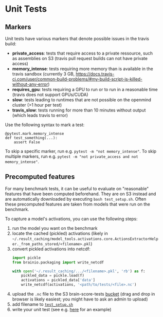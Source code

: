 # Unit Tests
## Markers
Unit tests have various markers that denote possible issues in the travis build:

* **private_access**: tests that require access to a private ressource, such as assemblies on S3 (travis pull request builds can not have private access)
* **memory_intense**: tests requiring more memory than is available in the travis sandbox (currently 3 GB, https://docs.travis-ci.com/user/common-build-problems/#my-build-script-is-killed-without-any-error)
* **requires_gpu**: tests requiring a GPU to run or to run in a reasonable time (travis does not support GPUs/CUDA)
* **slow**: tests leading to runtimes that are not possible on the openmind cluster (>1 hour per test) 
* **travis_slow**: tests running for more than 10 minutes without output (which leads travis to error)

Use the following syntax to mark a test:
```
@pytest.mark.memory_intense
def test_something(...):
    assert False
```

To skip a specific marker, run e.g. `pytest -m "not memory_intense"`.
To skip multiple markers, run e.g. `pytest -m "not private_access and not memory_intense"`.


## Precomputed features
For many benchmark tests, it can be useful to evaluate on "reasonable" features that have been computed beforehand.
They are on S3 instead and are automatically downloaded by executing `bash test_setup.sh`.
Often these precomputed features are taken from models that were run on the benchmark.

To capture a model's activations, you can use the following steps:
1. run the model you want on the benchmark
2. locate the cached (pickled) activations 
   (likely in `~/.result_caching/model_tools.activations.core.ActionsExtractorHelper._from_paths_stored/<filename>.pkl`)
3. convert pickled activations into netcdf:
    ```python
    import pickle
    from brainio.packaging import write_netcdf
    
    with open('~/.result_caching/.../<filename>.pkl', 'rb') as f:
        pickled_data = pickle.load(f)
        activations = pickled_data['data']
        write_netcdf(activations, '<path/to/tests/<file>.nc')
    ```
4. upload the `.nc` file to the S3 brain-score-tests 
   [bucket](https://s3.console.aws.amazon.com/s3/buckets/brain-score-tests?region=us-east-1&prefix=tests/test_benchmarks/&showversions=false) 
   (drag and drop in browser is likely easiest; you might have to ask an admin to upload)
5. add filename to [`test_setup.sh`](https://github.com/brain-score/brain-score/blob/master/test_setup.sh) 
6. write your unit test (see e.g. 
   [here](https://github.com/brain-score/brain-score/blob/9ba55450a9d1c2b695c393df92aba2102ccdb169/tests/test_benchmarks/test_geirhos2021.py#L73) 
   for an example)
